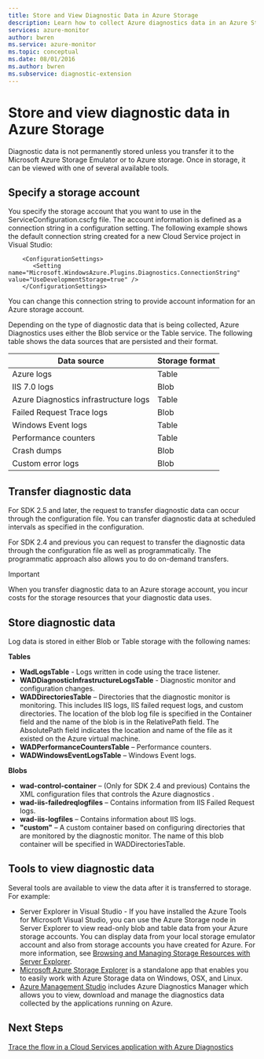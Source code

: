 ```yaml
---
title: Store and View Diagnostic Data in Azure Storage
description: Learn how to collect Azure diagnostics data in an Azure Storage account so you can view it with one of several available tools.
services: azure-monitor
author: bwren
ms.service: azure-monitor
ms.topic: conceptual
ms.date: 08/01/2016
ms.author: bwren
ms.subservice: diagnostic-extension
---
```

# Store and view diagnostic data in Azure Storage
Diagnostic data is not permanently stored unless you transfer it to the Microsoft Azure Storage Emulator or to Azure storage. Once in storage, it can be viewed with one of several available tools.

## Specify a storage account
You specify the storage account that you want to use in the ServiceConfiguration.cscfg file. The account information is defined as a connection string in a configuration setting. The following example shows the default connection string created for a new Cloud Service project in  Visual Studio:

```
    <ConfigurationSettings>
       <Setting name="Microsoft.WindowsAzure.Plugins.Diagnostics.ConnectionString" value="UseDevelopmentStorage=true" />
    </ConfigurationSettings>
```

You can change this connection string to provide account information for an Azure storage account.

Depending on the type of diagnostic data that is being collected, Azure Diagnostics uses either the Blob service or the Table service. The following table shows the data sources that are persisted and their format.

| Data source | Storage format |
| --- | --- |
| Azure logs |Table |
| IIS 7.0 logs |Blob |
| Azure Diagnostics infrastructure logs |Table |
| Failed Request Trace logs |Blob |
| Windows Event logs |Table |
| Performance counters |Table |
| Crash dumps |Blob |
| Custom error logs |Blob |

## Transfer diagnostic data
For SDK 2.5 and later, the request to transfer diagnostic data can occur through the configuration file. You can transfer diagnostic data at scheduled intervals as specified in the configuration.

For SDK 2.4 and previous you can request to transfer the diagnostic data through the configuration file as well as programmatically. The programmatic approach also allows you to do on-demand transfers.

> [!IMPORTANT]
> When you transfer diagnostic data to an Azure storage account, you incur costs for the storage resources that your diagnostic data uses.
> 
> 

## Store diagnostic data
Log data is stored in either Blob or Table storage with the following names:

**Tables**

* **WadLogsTable** - Logs written in code using the trace listener.
* **WADDiagnosticInfrastructureLogsTable** - Diagnostic monitor and configuration changes.
* **WADDirectoriesTable** – Directories that the diagnostic monitor is monitoring.  This includes IIS logs, IIS failed request logs, and custom directories.  The location of the blob log file is specified in the Container field and the name of the blob is in the RelativePath field.  The AbsolutePath field indicates the location and name of the file as it existed on the Azure virtual machine.
* **WADPerformanceCountersTable** – Performance counters.
* **WADWindowsEventLogsTable** – Windows Event logs.

**Blobs**

* **wad-control-container** – (Only for SDK 2.4 and previous) Contains the XML configuration files that controls the Azure diagnostics .
* **wad-iis-failedreqlogfiles** – Contains information from IIS Failed Request logs.
* **wad-iis-logfiles** – Contains information about IIS logs.
* **"custom"** – A custom container based on configuring directories that are monitored by the diagnostic monitor.  The name of this blob container will be specified in WADDirectoriesTable.

## Tools to view diagnostic data
Several tools are available to view the data after it is transferred to storage. For example:

* Server Explorer in Visual Studio - If you have installed the Azure Tools for Microsoft Visual Studio, you can use the Azure Storage node in Server Explorer to view read-only blob and table data from your Azure storage accounts. You can display data from your local storage emulator account and also from storage accounts you have created for Azure. For more information, see [Browsing and Managing Storage Resources with Server Explorer](/visualstudio/azure/vs-azure-tools-storage-resources-server-explorer-browse-manage).
* [Microsoft Azure Storage Explorer](../vs-azure-tools-storage-manage-with-storage-explorer.md) is a standalone app that enables you to easily work with Azure Storage data on Windows, OSX, and Linux.
* [Azure Management Studio](https://www.cerebrata.com/products/azure-management-studio/introduction) includes Azure Diagnostics Manager which allows you to view, download and manage the diagnostics data collected by the applications running on Azure.

## Next Steps
[Trace the flow in a Cloud Services application with Azure Diagnostics](../cloud-services/cloud-services-dotnet-diagnostics-trace-flow.md)


